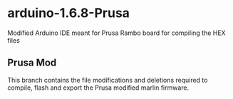 # arduino-1.6.8-Prusa
Modified Arduino IDE meant for Prusa Rambo board for compiling the HEX files


## Prusa Mod

This branch contains the file modifications and deletions required to compile, flash and export the Prusa modified marlin firmware.

